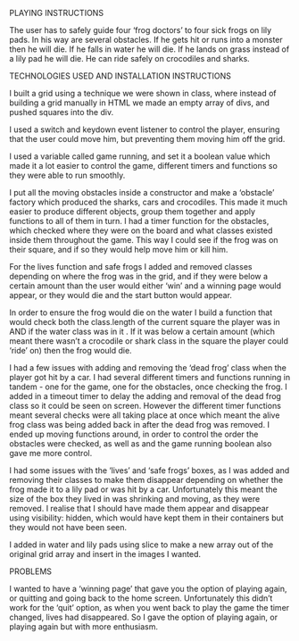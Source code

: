 PLAYING INSTRUCTIONS

The user has to safely guide four ‘frog doctors’ to four sick frogs on lily pads. In his way are several obstacles. If he gets hit or runs into a monster then he will die. If he falls in water he will die. If he lands on grass instead of a lily pad he will die. He can ride safely on crocodiles and sharks.

TECHNOLOGIES USED AND INSTALLATION INSTRUCTIONS

I built a grid using a technique we were shown in class, where instead of building a grid manually in HTML we made an empty array of divs, and pushed squares into the div.

I used a switch and keydown event listener to control the player, ensuring that the user could move him, but preventing them moving him off the grid.

I used a variable called game running, and set it a boolean value which made it a lot easier to control the game, different timers and functions so they were able to run smoothly. 

I put all the moving obstacles inside a constructor and make a ‘obstacle’ factory which produced the sharks, cars and crocodiles.
This made it much easier to produce different objects, group them together and apply functions to all of them in turn.
I had a timer function for the obstacles, which checked where they were on the board and what classes existed inside them throughout the game.  This way I could see if the frog was on their square, and if so they would help move him or kill him. 

For the lives function and safe frogs I added and removed classes depending on where the frog was in the grid, and if they were below a certain amount than the user would either ‘win’ and a winning page would appear, or they would die and the start button would appear.

In order to ensure the frog would die on the water I build a function that would check both the class.length of the current square the player was in AND if the water class was in it . If it was below a certain amount (which meant there wasn’t a crocodile or shark class in the square the player could ‘ride’ on) then the frog would die. 

I had a few issues with adding and removing the ‘dead frog’ class when the player got hit by a car. I had several different timers and functions running in tandem - one for the game, one for the obstacles, once checking the frog. I added in a timeout timer to delay the adding and removal of the dead frog class so it could be seen on screen. However the different timer functions meant  several checks were all taking place at once which meant the alive frog class was being added back in after the dead frog was removed. I ended up moving functions around, in order to control the order the obstacles were checked, as well as  and the game running boolean also gave me more control. 

I had some issues with the ‘lives’ and ‘safe frogs’ boxes, as I was added and removing their classes to make them disappear depending on whether the frog made it to a lily pad or was hit by a car. Unfortunately this meant the size of the box they lived in was shrinking and moving, as they were removed. I realise that I should have made them appear and disappear using visibility: hidden, which would have kept them in their containers but they would not have been seen. 

I added in water and lily pads using slice to make a new array out of the original grid array and insert in the images I wanted. 

PROBLEMS

I wanted to have a ‘winning page’ that gave you the option of playing again, or quitting and going back to the home screen. Unfortunately this didn’t work for the ‘quit’ option, as when you went back to play the game the timer changed, lives had disappeared. So I gave the option of playing again, or playing again but with more enthusiasm.